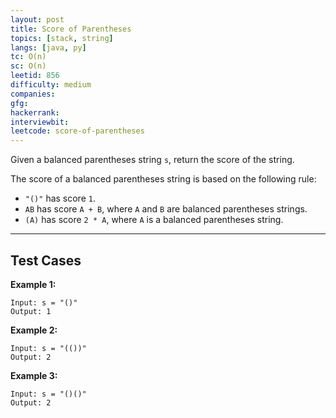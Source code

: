 ```yaml
---
layout: post
title: Score of Parentheses
topics: [stack, string]
langs: [java, py]
tc: O(n)
sc: O(n)
leetid: 856
difficulty: medium
companies: 
gfg: 
hackerrank: 
interviewbit: 
leetcode: score-of-parentheses
---
```


Given a balanced parentheses string `s`, return the score of the string.

The score of a balanced parentheses string is based on the following rule:
- `"()"` has score `1`.
- `AB` has score `A + B`, where `A` and `B` are balanced parentheses strings.
- `(A)` has score `2 * A`, where `A` is a balanced parentheses string.

---

## Test Cases

**Example 1:** 
```
Input: s = "()"
Output: 1
```

**Example 2:** 
```
Input: s = "(())"
Output: 2
```

**Example 3:**
```
Input: s = "()()"
Output: 2
```